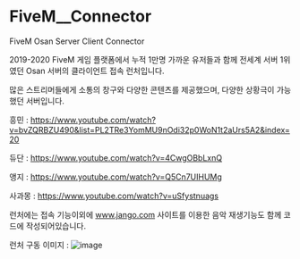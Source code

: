 # FiveM__Connector
FiveM Osan Server Client Connector

2019-2020 
FiveM 게임 플랫폼에서 누적 1만명 가까운 유저들과 함께 전세계 서버 1위였던 Osan 서버의 클라이언트 접속 런처입니다.

많은 스트리머들에게 소통의 창구와 다양한 콘텐츠를 제공했으며, 다양한 상황극이 가능했던 서버입니다.

흥민 : https://www.youtube.com/watch?v=bvZQRBZU490&list=PL2TRe3YomMU9nOdi32p0WoN1t2aUrs5A2&index=20

듀단 : https://www.youtube.com/watch?v=4CwgOBbLxnQ

앵지 : https://www.youtube.com/watch?v=Q5Cn7UIHUMg

사과몽 : https://www.youtube.com/watch?v=uSfystnuags

런처에는 접속 기능이외에 www.jango.com 사이트를 이용한 음악 재생기능도 함께 코드에 작성되어있습니다.


런처 구동 이미지 : 
![image](https://user-images.githubusercontent.com/64263207/117537878-9ccbe080-b03e-11eb-8842-a7d4747fa113.png)
